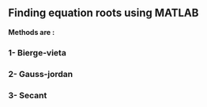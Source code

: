 ## Finding equation roots using MATLAB

**Methods are :**

### 1- Bierge-vieta

### 2- Gauss-jordan

### 3- Secant
